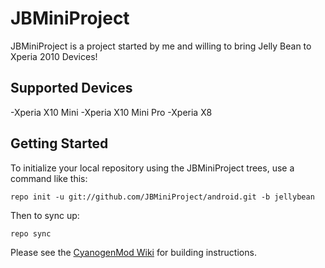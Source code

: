 JBMiniProject
=============
JBMiniProject is a project started by me and willing to bring Jelly Bean to Xperia 2010 Devices!

Supported Devices
------------------
-Xperia X10 Mini
-Xperia X10 Mini Pro
-Xperia X8

Getting Started
---------------

To initialize your local repository using the JBMiniProject trees, use a command like this:

    repo init -u git://github.com/JBMiniProject/android.git -b jellybean

Then to sync up:

    repo sync

Please see the [CyanogenMod Wiki](http://wiki.cyanogenmod.com/) for building instructions.


